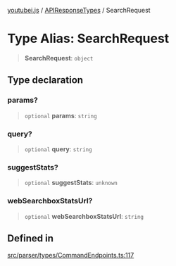 [youtubei.js](../../../README.md) / [APIResponseTypes](../README.md) / SearchRequest

# Type Alias: SearchRequest

> **SearchRequest**: `object`

## Type declaration

### params?

> `optional` **params**: `string`

### query?

> `optional` **query**: `string`

### suggestStats?

> `optional` **suggestStats**: `unknown`

### webSearchboxStatsUrl?

> `optional` **webSearchboxStatsUrl**: `string`

## Defined in

[src/parser/types/CommandEndpoints.ts:117](https://github.com/LuanRT/YouTube.js/blob/e1650e12979e68b9546bc63989f86b651960a10a/src/parser/types/CommandEndpoints.ts#L117)
